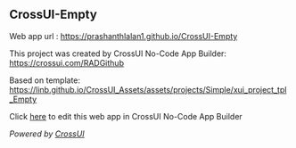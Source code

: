 ## CrossUI-Empty
Web app url : https://prashanthlalan1.github.io/CrossUI-Empty

This project was created by CrossUI No-Code App Builder: https://crossui.com/RADGithub

Based on template: https://linb.github.io/CrossUI_Assets/assets/projects/Simple/xui_project_tpl_Empty

Click [here](https://crossui.com/RADGithub/#!from=github&owner=prashanthlalan1&repo=CrossUI-Empty) to edit this web app in CrossUI No-Code App Builder

<i>Powered by [CrossUI](https://crossui.com)</i>
